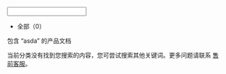<div class="search-page">
   <div class="search-nav">
     <div class="search-key">
        <input id="search-key" type="text">
        <div class="search-button">
            <i class="fa fa-search"></i>
        </div>
      </div>
      <ul>
        <li class="search-type" id="all"><a><i class="icon__umem"></i>全部<span>（0）</span></a></li>
    </ul>
   </div><div class="search-content">
    <div class="search-result-text">包含 “asda” 的产品文档</div>
    <ul class="search-results dn"></ul>
    <div class="search-no-result"><span class="no-result-img"></span><span>当前分类没有找到您搜索的内容，您可尝试搜索其他关键词。更多问题请联系 <a href="https://spt.ucloud.cn/30001" target="_blank">售前客服</a>。</span></div>
  </div>
</div>
